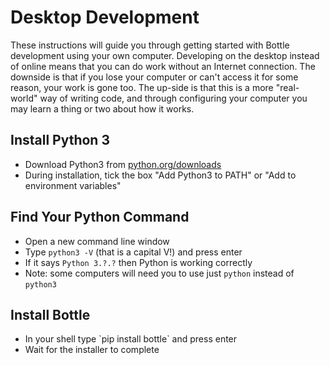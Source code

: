 # Desktop Development

These instructions will guide you through getting started with Bottle development using your own computer. Developing on the desktop instead of online means that you can do work without an Internet connection. The downside is that if you lose your computer or can't access it for some reason, your work is gone too. The up-side is that this is a more "real-world" way of writing code, and through configuring your computer you may learn a thing or two about how it works.

## Install Python 3

* Download Python3 from [python.org/downloads](https://www.python.org/downloads/)
* During installation, tick the box "Add Python3 to PATH" or "Add to environment variables"

## Find Your Python Command

* Open a new command line window
* Type `python3 -V` \(that is a capital V!\) and press enter
* If it says `Python 3.?.?` then Python is working correctly
* Note: some computers will need you to use just `python` instead of `python3`

## Install Bottle

* In your shell type \`pip install bottle\` and press enter
* Wait for the installer to complete




